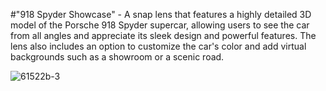 #"918 Spyder Showcase" - A snap lens that features a highly detailed 3D model of the Porsche 918 Spyder supercar, allowing users to see the car from all angles and appreciate its sleek design and powerful features. The lens also includes an option to customize the car's color and add virtual backgrounds such as a showroom or a scenic road.

![61522b-3](https://user-images.githubusercontent.com/68110223/212496928-e47e3663-f876-4266-a551-8e47d2f901ba.png)



